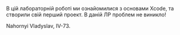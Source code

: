 В цій лабораторній роботі ми ознайомилися з основами Xcode, та створили свій перший проект. В даній ЛР проблем не виникло!

Nahornyi Vladyslav, IV-73.
